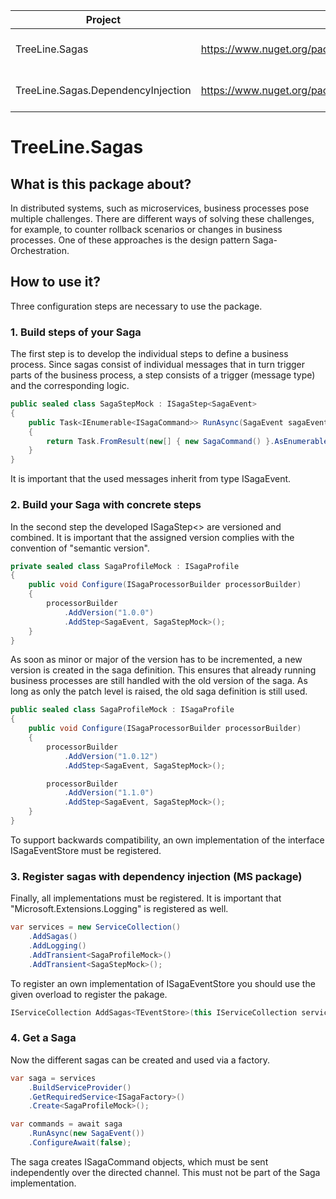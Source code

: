 | Project | Package | Status |
| --- | --- | --- |
| TreeLine.Sagas | https://www.nuget.org/packages/TreeLine.Sagas/ | [![Build Status](https://serowy.visualstudio.com/TreeLine.Sagas/_apis/build/status/release%20-%20sagas?branchName=release%2F1.1)](https://serowy.visualstudio.com/TreeLine.Sagas/_build/latest?definitionId=6&branchName=release%2F1.1) | 
| TreeLine.Sagas.DependencyInjection | https://www.nuget.org/packages/TreeLine.Sagas.DependencyInjection/ | [![Build Status](https://serowy.visualstudio.com/TreeLine.Sagas/_apis/build/status/release%20-%20sagas_dependency%20injection?branchName=release%2F1.1)](https://serowy.visualstudio.com/TreeLine.Sagas/_build/latest?definitionId=7&branchName=release%2F1.1) |

# TreeLine.Sagas
## What is this package about?
In distributed systems, such as microservices, business processes pose multiple challenges. There are different ways of solving these challenges, for example, to counter rollback scenarios or changes in business processes.
One of these approaches is the design pattern Saga-Orchestration.

## How to use it?
Three configuration steps are necessary to use the package.

### 1. Build steps of your Saga
The first step is to develop the individual steps to define a business process. Since sagas consist of individual messages that in turn trigger parts of the business process, a step consists of a trigger (message type) and the corresponding logic.
```csharp
public sealed class SagaStepMock : ISagaStep<SagaEvent>
{
    public Task<IEnumerable<ISagaCommand>> RunAsync(SagaEvent sagaEvent)
    {
        return Task.FromResult(new[] { new SagaCommand() }.AsEnumerable<ISagaCommand>());
    }
}
```
It is important that the used messages inherit from type ISagaEvent.

### 2. Build your Saga with concrete steps
In the second step the developed ISagaStep<> are versioned and combined. It is important that the assigned version complies with the convention of "semantic version".
```csharp
private sealed class SagaProfileMock : ISagaProfile
{
    public void Configure(ISagaProcessorBuilder processorBuilder)
    {
        processorBuilder
            .AddVersion("1.0.0")
            .AddStep<SagaEvent, SagaStepMock>();
    }
}
```
As soon as minor or major of the version has to be incremented, a new version is created in the saga definition. This ensures that already running business processes are still handled with the old version of the saga.
As long as only the patch level is raised, the old saga definition is still used.
```csharp
public sealed class SagaProfileMock : ISagaProfile
{
    public void Configure(ISagaProcessorBuilder processorBuilder)
    {
        processorBuilder
            .AddVersion("1.0.12")
            .AddStep<SagaEvent, SagaStepMock>();

        processorBuilder
            .AddVersion("1.1.0")
            .AddStep<SagaEvent, SagaStepMock>();
    }
}
```
To support backwards compatibility, an own implementation of the interface ISagaEventStore must be registered.
### 3. Register sagas with dependency injection (MS package)
Finally, all implementations must be registered. It is important that "Microsoft.Extensions.Logging" is registered as well.
```csharp
var services = new ServiceCollection()
    .AddSagas()
    .AddLogging()
    .AddTransient<SagaProfileMock>()
    .AddTransient<SagaStepMock>();
```
To register an own implementation of ISagaEventStore you should use the given overload to register the pakage.
```csharp
IServiceCollection AddSagas<TEventStore>(this IServiceCollection services) where TEventStore : class, ISagaEventStore
```
### 4. Get a Saga
Now the different sagas can be created and used via a factory.
```csharp
var saga = services
    .BuildServiceProvider()
    .GetRequiredService<ISagaFactory>()
    .Create<SagaProfileMock>();

var commands = await saga
    .RunAsync(new SagaEvent())
    .ConfigureAwait(false);
```
The saga creates ISagaCommand objects, which must be sent independently over the directed channel. This must not be part of the Saga implementation.

